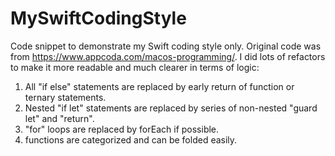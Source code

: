 # MySwiftCodingStyle
Code snippet to demonstrate my Swift coding style only.
Original code was from https://www.appcoda.com/macos-programming/.
I did lots of refactors to make it more readable and much clearer in terms of logic:
  1) All "if else" statements are replaced by early return of function or ternary statements.
  2) Nested "if let" statements are replaced by series of non-nested "guard let" and "return".
  3) "for" loops are replaced by forEach if possible.
  4) functions are categorized and can be folded easily.
